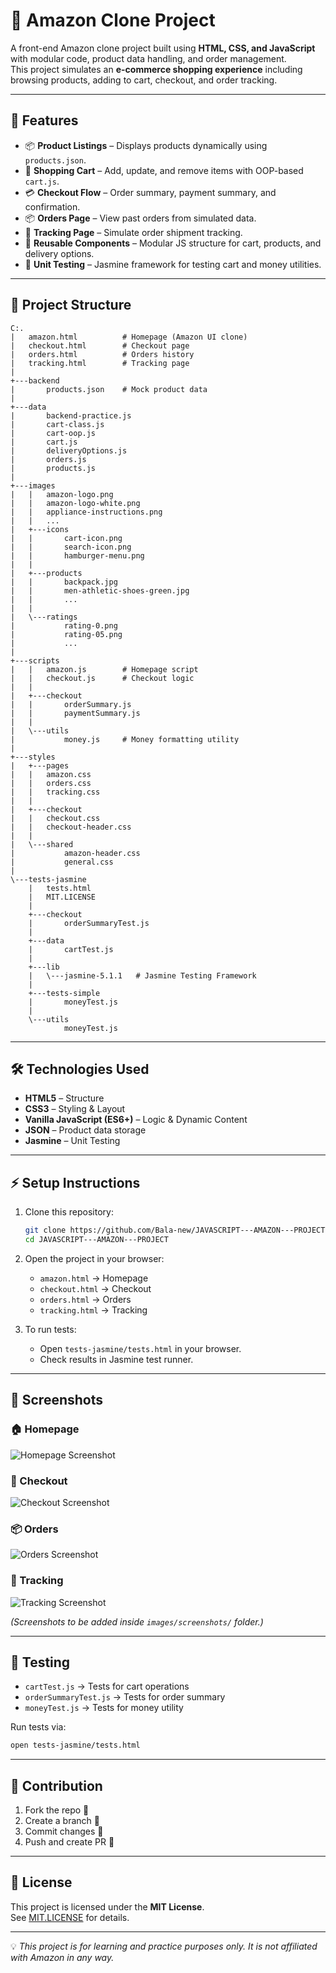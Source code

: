 # 🛒 Amazon Clone Project

A front-end Amazon clone project built using **HTML, CSS, and JavaScript** with modular code, product data handling, and order management.  
This project simulates an **e-commerce shopping experience** including browsing products, adding to cart, checkout, and order tracking.  

---

## 🚀 Features

- 📦 **Product Listings** – Displays products dynamically using `products.json`.
- 🛒 **Shopping Cart** – Add, update, and remove items with OOP-based `cart.js`.
- 💳 **Checkout Flow** – Order summary, payment summary, and confirmation.
- 📦 **Orders Page** – View past orders from simulated data.
- 🚚 **Tracking Page** – Simulate order shipment tracking.
- 🔄 **Reusable Components** – Modular JS structure for cart, products, and delivery options.
- 🧪 **Unit Testing** – Jasmine framework for testing cart and money utilities.

---

## 📂 Project Structure

```
C:.
|   amazon.html          # Homepage (Amazon UI clone)
|   checkout.html        # Checkout page
|   orders.html          # Orders history
|   tracking.html        # Tracking page
|
+---backend
|       products.json    # Mock product data
|
+---data
|       backend-practice.js
|       cart-class.js
|       cart-oop.js
|       cart.js
|       deliveryOptions.js
|       orders.js
|       products.js
|
+---images
|   |   amazon-logo.png
|   |   amazon-logo-white.png
|   |   appliance-instructions.png
|   |   ...
|   +---icons
|   |       cart-icon.png
|   |       search-icon.png
|   |       hamburger-menu.png
|   |
|   +---products
|   |       backpack.jpg
|   |       men-athletic-shoes-green.jpg
|   |       ...
|   |
|   \---ratings
|           rating-0.png
|           rating-05.png
|           ...
|
+---scripts
|   |   amazon.js        # Homepage script
|   |   checkout.js      # Checkout logic
|   |
|   +---checkout
|   |       orderSummary.js
|   |       paymentSummary.js
|   |
|   \---utils
|           money.js     # Money formatting utility
|
+---styles
|   +---pages
|   |   amazon.css
|   |   orders.css
|   |   tracking.css
|   |
|   +---checkout
|   |   checkout.css
|   |   checkout-header.css
|   |
|   \---shared
|           amazon-header.css
|           general.css
|
\---tests-jasmine
    |   tests.html
    |   MIT.LICENSE
    |
    +---checkout
    |       orderSummaryTest.js
    |
    +---data
    |       cartTest.js
    |
    +---lib
    |   \---jasmine-5.1.1   # Jasmine Testing Framework
    |
    +---tests-simple
    |       moneyTest.js
    |
    \---utils
            moneyTest.js
```

---

## 🛠️ Technologies Used

- **HTML5** – Structure
- **CSS3** – Styling & Layout
- **Vanilla JavaScript (ES6+)** – Logic & Dynamic Content
- **JSON** – Product data storage
- **Jasmine** – Unit Testing

---

## ⚡ Setup Instructions

1. Clone this repository:
   ```bash
   git clone https://github.com/Bala-new/JAVASCRIPT---AMAZON---PROJECT.git
   cd JAVASCRIPT---AMAZON---PROJECT
   ```

2. Open the project in your browser:
   - `amazon.html` → Homepage
   - `checkout.html` → Checkout
   - `orders.html` → Orders
   - `tracking.html` → Tracking

3. To run tests:
   - Open `tests-jasmine/tests.html` in your browser.
   - Check results in Jasmine test runner.

---

## 📸 Screenshots

### 🏠 Homepage
![Homepage Screenshot](images/screenshots/homepage.png)

### 🛒 Checkout
![Checkout Screenshot](images/screenshots/checkout.png)

### 📦 Orders
![Orders Screenshot](images/screenshots/orders.png)

### 🚚 Tracking
![Tracking Screenshot](images/screenshots/tracking.png)

*(Screenshots to be added inside `images/screenshots/` folder.)*

---

## 🧪 Testing

- `cartTest.js` → Tests for cart operations
- `orderSummaryTest.js` → Tests for order summary
- `moneyTest.js` → Tests for money utility

Run tests via:
```bash
open tests-jasmine/tests.html
```

---

## 🤝 Contribution

1. Fork the repo 🍴  
2. Create a branch 🌿  
3. Commit changes 💾  
4. Push and create PR 🚀  

---

## 📜 License

This project is licensed under the **MIT License**.  
See [MIT.LICENSE](tests-jasmine/MIT.LICENSE) for details.

---

💡 *This project is for learning and practice purposes only. It is not affiliated with Amazon in any way.*
